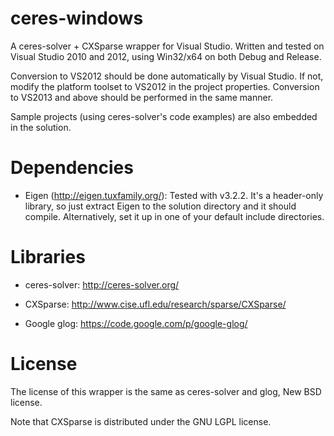ceres-windows
=============

A ceres-solver + CXSparse wrapper for Visual Studio.
Written and tested on Visual Studio 2010 and 2012, using Win32/x64 on both Debug and Release.

Conversion to VS2012 should be done automatically by Visual Studio. If not, modify the platform toolset
to VS2012 in the project properties. Conversion to VS2013 and above should be performed in the 
same manner.


Sample projects (using ceres-solver's code examples) are also embedded in the solution.

Dependencies
============

  * Eigen (http://eigen.tuxfamily.org/): Tested with v3.2.2. It's a header-only 
    library, so just extract Eigen to the solution directory and it should compile. 
    Alternatively, set it up in one of your default include directories.

Libraries
=========

  * ceres-solver: http://ceres-solver.org/

  * CXSparse: http://www.cise.ufl.edu/research/sparse/CXSparse/

  * Google glog: https://code.google.com/p/google-glog/


License
=======

The license of this wrapper is the same as ceres-solver and glog, New BSD license.

Note that CXSparse is distributed under the GNU LGPL license.
